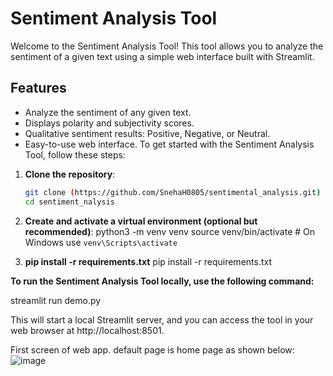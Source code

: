 # Sentiment Analysis Tool

Welcome to the Sentiment Analysis Tool! This tool allows you to analyze the sentiment of a given text using a simple web interface built with Streamlit.

## Features

- Analyze the sentiment of any given text.
- Displays polarity and subjectivity scores.
- Qualitative sentiment results: Positive, Negative, or Neutral.
- Easy-to-use web interface.
To get started with the Sentiment Analysis Tool, follow these steps:

1. **Clone the repository**:
   ```sh
   git clone (https://github.com/SnehaH0805/sentimental_analysis.git)
   cd sentiment_nalysis

2. **Create and activate a virtual environment (optional but recommended)**:
   python3 -m venv venv
source venv/bin/activate  # On Windows use `venv\Scripts\activate`

3. **pip install -r requirements.txt**
   pip install -r requirements.txt

   
**To run the Sentiment Analysis Tool locally, use the following command:**

streamlit run demo.py

This will start a local Streamlit server, and you can access the tool in your web browser at http://localhost:8501.

First screen of web app.
default page is home page as shown below:
![image](https://github.com/SnehaH0805/sentimental_analysis/assets/172985386/2e93513f-629d-421c-8f07-684768636229)



   

